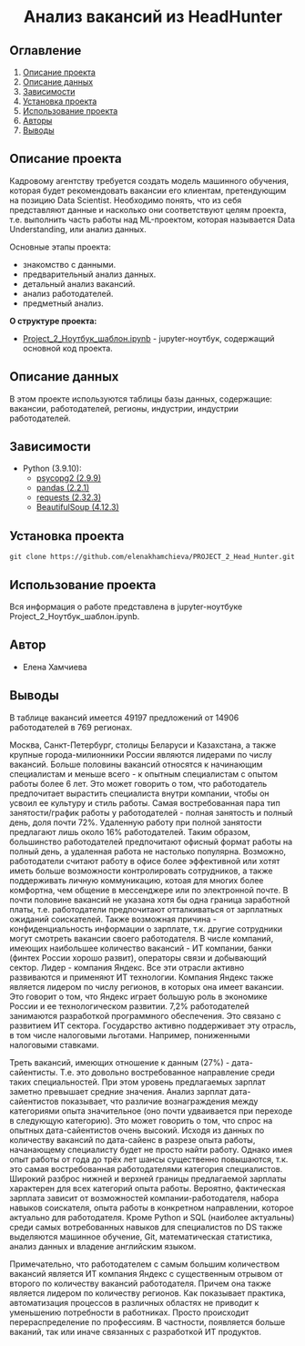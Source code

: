 
# <center> Анализ вакансий из HeadHunter </center>
## Оглавление
1. [Описание проекта](#Описание-проекта)
2. [Описание данных](#Описание-данных)
3. [Зависимости](#Зависимости)
4. [Установка проекта](#Установка-проекта)
5. [Использование проекта](#Использование-проекта)
6. [Авторы](#Автор)
7. [Выводы](#Выводы)

## Описание проекта

Кадровому агентству требуется создать модель машинного обучения, которая будет рекомендовать вакансии его клиентам, претендующим на позицию Data Scientist. Необходимо понять, что из себя представляют данные и насколько они соответствуют целям проекта, т.е. выполнить часть работы над ML-проектом, которая называется Data Understanding, или анализ данных.

Основные этапы проекта:
* знакомство с данными.
* предварительный анализ данных.
* детальный анализ вакансий.
* анализ работодателей.
* предметный анализ.

**О структуре проекта:**
* [Project_2_Ноутбук_шаблон.ipynb](./Project_2_Ноутбук_шаблон.ipynb) - jupyter-ноутбук, содержащий основной код проекта.


## Описание данных
В этом проекте используются таблицы базы данных, содержащие: вакансии, работодателей, регионы, индустрии, индустрии работодателей.


## Зависимости
* Python (3.9.10):
    * [psycopg2 (2.9.9)](https://www.psycopg.org/docs/)
    * [pandas (2.2.1)](https://pandas.pydata.org)
    * [requests (2.32.3)](https://requests.readthedocs.io/en/latest/index.html)
    * [BeautifulSoup (4.12.3)](https://www.crummy.com/software/BeautifulSoup/bs4/doc/)
    
## Установка проекта

```
git clone https://github.com/elenakhamchieva/PROJECT_2_Head_Hunter.git
```

## Использование проекта
Вся информация о работе представлена в jupyter-ноутбуке Project_2_Ноутбук_шаблон.ipynb.

## Автор

* Елена Хамчиева

## Выводы

В таблице вакансий имеется 49197 предложений от 14906 работодателей в 769 регионах.

Москва, Санкт-Петербург, столицы Беларуси и Казахстана, а также крупные города-милионники России являются лидерами по числу вакансий.
Больше половины вакансий относятся к начинающим специалистам и меньше всего - к опытным специалистам с опытом работы более 6 лет. Это может говорить о том, что работодатель предпочитает вырастить специалиста внутри компании, чтобы он усвоил ее культуру и стиль работы.
Самая востребованная пара тип занятости/график работы у работодателей - полная занятость и полный день, доля почти 72%. Удаленную работу при полной занятости предлагают лишь около 16% работодателей. Таким образом, большинство работодателей предпочитают офисный формат работы на полный день, а удаленная работа не настолько популярна. Возможно, работодатели считают работу в офисе более эффективной или хотят иметь больше возможности контролировать сотрудников, а также поддерживать личную коммуникацию, котоая для многих более комфортна, чем общение в мессенджере или по электронной почте.
В почти половине вакансий не указана хотя бы одна граница заработной платы, т.е. работодатели предпочитают отталкиваться от зарплатных ожиданий соискателей. Также возможная причина - конфиденциальность информации о зарплате, т.к. другие сотрудники могут смотреть вакансии своего работодателя.
В числе компаний, имеющих наибольшее количество вакансий - ИТ компании, банки (финтех России хорошо развит), операторы связи и добывающий сектор. Лидер - компания Яндекс. Все эти отрасли активно развиваются и применяют ИТ технологии.
Компания Яндекс также является лидером по числу регионов, в которых она имеет вакансии. Это говорит о том, что Яндекс играет большую роль в экономике России и ее технологическом развитии.
7,2% работодателей занимаются разработкой программного обеспечения. Это связано с развитием ИТ сектора. Государство активно поддерживает эту отрасль, в том числе налоговыми льготами. Например, пониженными налоговыми ставками.

Треть вакансий, имеющих отношение к данным (27%) - дата-сайентисты. Т.е. это довольно востребованное направление среди таких специальностей.
При этом уровень предлагаемых зарплат заметно превышает средние значения.
Анализ зарплат дата-сайентистов показывает, что различие вознаграждения между категориями опыта значительное (оно почти удваивается при переходе в следующую категорию). Это может говорить о том, что спрос на опытных дата-сайентистов очень высокий.
Исходя из данных по количеству вакансий по дата-сайенс в разрезе опыта работы, начанающему специалисту будет не просто найти работу. Однако имея опыт работы от года до трёх лет шансы существенно повышаются, т.к. это самая востребованная работодателями категория специалистов.
Широкий разброс нижней и верхней границы предлагаемой зарплаты характерен для всех категорий опыта работы. Вероятно, фактическая зарплата зависит от возможностей компании-работодателя, набора навыков соискателя, опыта работы в конкретном направлении, которое актуально для работодателя.
Кроме Python и SQL (наиболее актуальны) среди самых вотребованных навыков для специалистов по DS также выделяются машинное обучение, Git, математическая статистика, анализ данных и владение английским языком.

Примечательно, что работодателем с самым большим количеством вакансий является ИТ компания Яндекс с существенным отрывом от второго по количеству вакансий работодателя. Причем она также является лидером по количеству регионов. 
Как показывает практика, автоматизация процессов в различных областях не приводит к уменьшению потребности в работниках. Просто происходит перераспределение по профессиям. В частности, появляется больше ваканий, так или иначе связанных с разработкой ИТ продуктов.
